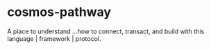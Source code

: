 # cosmos-pathway
A place to understand ...how to connect, transact, and build with this language | framework | protocol.
